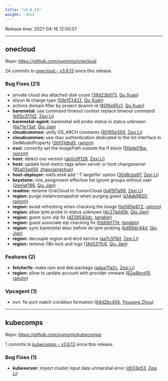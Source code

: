 ```yaml
---
title: "v3.6.13"
weight: -3613
---
```


Release time: 2021-04-16 12:00:57

---
## onecloud

Repo: https://github.com/yunionio/onecloud

24 commits to [onecloud - v3.6.13] since this release.

### Bug Fixes (21)
- private cloud sku attached disk count ([38d23b073](https://github.com/yunionio/onecloud/commit/38d23b07392f8d6478787a95679bec59250154c6), [Qu Xuan](mailto:quxuan@yunionyun.com))
- aliyun lb charge type ([59e153422](https://github.com/yunionio/onecloud/commit/59e15342228a0721e67e4ef4cfc117f4ec26925c), [Qu Xuan](mailto:quxuan@yunionyun.com))
- actions domain filter by project doamin id ([85f6e95c1](https://github.com/yunionio/onecloud/commit/85f6e95c18b9d1d66fc72c9b106f02819ccd12ec), [Qu Xuan](mailto:quxuan@yunionyun.com))
- **baremetal:** use command timeout context replace timeout command ([b55c2f7d2](https://github.com/yunionio/onecloud/commit/b55c2f7d21b9b27cee5299e262729e30ca012549), [Zexi Li](mailto:zexi.li@qq.com))
- **baremetal-agent:** baremetal will probe status in status unknown ([8a71e73af](https://github.com/yunionio/onecloud/commit/8a71e73afd5484c18ac0de4def2e0e22ad111433), [Qiu Jian](mailto:qiujian@yunionyun.com))
- **cloudcommon:** unify OS_ARCH constants ([85f85e394](https://github.com/yunionio/onecloud/commit/85f85e394d66250f4752961ac024c82167c75207), [Zexi Li](mailto:zexi.li@qq.com))
- **cloudcommon:** use rbac authentication dedicated to the list interface in GetModelProperty ([2bf31dbd3](https://github.com/yunionio/onecloud/commit/2bf31dbd3a326acae12ffba070fe40dd24171a1a), [rainzm](mailto:mjoycarry@gmail.com))
- **esxi:** correctly set the imagePath outside the if block ([5fdde01be](https://github.com/yunionio/onecloud/commit/5fdde01beabd50ca8512a143bf59e97687746cc5), [rainzm](mailto:mjoycarry@gmail.com))
- **host:** detect ovs version ([ab0c6f128](https://github.com/yunionio/onecloud/commit/ab0c6f128470d0f326f4e826dcf7f30b0f377137), [Zexi Li](mailto:zexi.li@qq.com))
- **host:** update host metric tags when server or host changeowner ([95a03ad58](https://github.com/yunionio/onecloud/commit/95a03ad58bdc056a1dd6ebdb725009f9e4a8e99a), [zhaoxiangchun](mailto:1422928955@qq.com))
- **host-deployer:** mkfs.ext4 add '-T largefile' option ([35d8cba97](https://github.com/yunionio/onecloud/commit/35d8cba97f5e7d94f24fdfe58ded6ecf0eb69f18), [Zexi Li](mailto:zexi.li@qq.com))
- **keystone:** role_assignment effective list ignore groups without user ([2ee1af186](https://github.com/yunionio/onecloud/commit/2ee1af186d10c139e34e88f527384af6a4f88ab5), [Qiu Jian](mailto:qiujian@yunionyun.com))
- **readme:** rename OneCloud to YunionCloud ([b4f5f1a99](https://github.com/yunionio/onecloud/commit/b4f5f1a9969c4f3f3142fb6080e81aa5efed4932), [Zexi Li](mailto:zexi.li@qq.com))
- **region:** purge instancesnapshot when purging guest ([a14ab9820](https://github.com/yunionio/onecloud/commit/a14ab9820da5a18fff0fefa060c80f28e66f7dc8), [rainzm](mailto:mjoycarry@gmail.com))
- **region:** avoid refreshing when checking the image ([be065e872](https://github.com/yunionio/onecloud/commit/be065e872d9ac22dba93ebea79ef15adb7d0ffca), [rainzm](mailto:mjoycarry@gmail.com))
- **region:** allow ipmi probe in status unknown ([4c27add0b](https://github.com/yunionio/onecloud/commit/4c27add0ba7b4f3a11779ff5f31753d19c0de6f6), [Qiu Jian](mailto:qiujian@yunionyun.com))
- **region:** guest sync eip fix ([d238540dc](https://github.com/yunionio/onecloud/commit/d238540dcb46da851e150f66bbfaad8813522cf6), [tangbin](mailto:tangbin@yunion.cn))
- **region:** guest associate eip checking fix ([fdd0bf77e](https://github.com/yunionio/onecloud/commit/fdd0bf77e642d4e5a441c2cc7b51eaca6ff7792b), [tangbin](mailto:tangbin@yunion.cn))
- **region:** sync baremetal desc before do ipmi probing ([bd69dc44d](https://github.com/yunionio/onecloud/commit/bd69dc44d7a08c237ff08d1ba6df1341d47a1fff), [Qiu Jian](mailto:qiujian@yunionyun.com))
- **region:** decouple region and etcd service ([aa7c5f1b1](https://github.com/yunionio/onecloud/commit/aa7c5f1b1ab9408482e631bf77a7b730226a815d), [Zexi Li](mailto:zexi.li@qq.com))
- **region:** remove i18n lock and logs ([14e537fc6](https://github.com/yunionio/onecloud/commit/14e537fc654a1dad92b8e3ed2f9ac7381defe7f9), [Qiu Jian](mailto:qiujian@yunionyun.com))

### Features (2)
- **fetcherfs:** make rpm and deb package ([adaa7fa2c](https://github.com/yunionio/onecloud/commit/adaa7fa2ce865fb8ca22bcf2b711c2c749cd124d), [Zexi Li](mailto:zexi.li@qq.com))
- **region:** allow to update account with provider vmware ([62a4bce19](https://github.com/yunionio/onecloud/commit/62a4bce191843556e4d905585932173781c442d9), [rainzm](mailto:mjoycarry@gmail.com))

### Vpcagent (1)
- ovn: fix port match condition formation ([94d2bc456](https://github.com/yunionio/onecloud/commit/94d2bc456d614c68a8028d91d180a6cdf0b2c05f), [Yousong Zhou](mailto:zhouyousong@yunionyun.com))

[onecloud - v3.6.13]: https://github.com/yunionio/onecloud/compare/v3.6.12...v3.6.13
---
## kubecomps

Repo: https://github.com/yunionio/kubecomps

1 commits to [kubecomps - v3.6.13] since this release.

### Bug Fixes (1)
- **kubeserver:** import cluster input data unmarshal error ([d033e53](https://github.com/yunionio/kubecomps/commit/d033e536dd350edd6850419f0c39558b9db0fb94), [Zexi Li](mailto:zexi.li@qq.com))

[kubecomps - v3.6.13]: https://github.com/yunionio/kubecomps/compare/v3.6.12...v3.6.13
